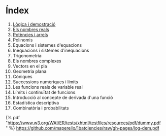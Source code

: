 # Índex

1. [Lògica i demostració](log_dem.md)
2. [Els nombres reals](reals.md)
3. [Potències i arrels](pot_arrel.md)
4. Polinomis
5. Equacions i sistemes d'equacions
6. Inequacions i sistemes d'inequacions
7. Trigonometria
8. Els nombres complexes
9. Vectors en el pla
10. Geometria plana
11. Còniques
12. Successions numèriques i límits
13. Les funcions reals de variable real
14. Límits i continuïtat de funcions
15. Introducció al concepte de derivada d'una funció
16. Estadística descriptiva
18. Combinatòria i probabilitats

{% pdf "https://www.w3.org/WAI/ER/tests/xhtml/testfiles/resources/pdf/dummy.pdf" %}
https://github.com/maperello/1batciencies/raw/gh-pages/log-dem.pdf


